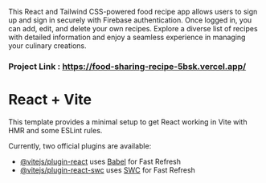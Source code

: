 This React and Tailwind CSS-powered food recipe app allows users to sign up and sign in securely with Firebase authentication. Once logged in, you can add, edit, and delete your own recipes. Explore a diverse list of recipes with detailed information and enjoy a seamless experience in managing your culinary creations.

### Project Link : https://food-sharing-recipe-5bsk.vercel.app/

# React + Vite

This template provides a minimal setup to get React working in Vite with HMR and some ESLint rules.

Currently, two official plugins are available:

- [@vitejs/plugin-react](https://github.com/vitejs/vite-plugin-react/blob/main/packages/plugin-react/README.md) uses [Babel](https://babeljs.io/) for Fast Refresh
- [@vitejs/plugin-react-swc](https://github.com/vitejs/vite-plugin-react-swc) uses [SWC](https://swc.rs/) for Fast Refresh

